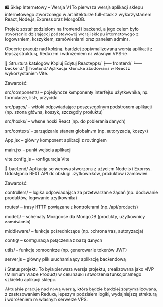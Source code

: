 🛍️ Sklep Internetowy – Wersja V1
To pierwsza wersja aplikacji sklepu internetowego stworzonego w architekturze full-stack z wykorzystaniem React, Node.js, Express oraz MongoDB.

Projekt został podzielony na frontend i backend, a jego celem było stworzenie działającej podstawowej wersji sklepu internetowego z logowaniem, koszykiem, zamówieniami oraz panelem admina.

Obecnie pracuję nad kolejną, bardziej zoptymalizowaną wersją aplikacji z lepszą strukturą, Reduxem i wdrożeniem na własnym VPS-ie.

📁 Struktura katalogów
Kopiuj
Edytuj
ReactApps/
├── frontend/
└── backend/
📂 frontend/
Aplikacja kliencka zbudowana w React z wykorzystaniem Vite.

Zawartość:

src/components/ – pojedyncze komponenty interfejsu użytkownika, np. formularze, listy, przyciski

src/pages/ – widoki odpowiadające poszczególnym podstronom aplikacji (np. strona główna, koszyk, szczegóły produktu)

src/hooks/ – własne hooki React (np. do pobierania danych)

src/context/ – zarządzanie stanem globalnym (np. autoryzacja, koszyk)

App.jsx – główny komponent aplikacji z routingiem

main.jsx – punkt wejścia aplikacji

vite.config.js – konfiguracja Vite

📂 backend/
Aplikacja serwerowa stworzona z użyciem Node.js i Express. Udostępnia REST API do obsługi użytkowników, produktów i zamówień.

Zawartość:

controllers/ – logika odpowiadająca za przetwarzanie żądań (np. dodawanie produktów, logowanie użytkownika)

routes/ – trasy HTTP powiązane z kontrolerami (np. /api/products)

models/ – schematy Mongoose dla MongoDB (produkty, użytkownicy, zamówienia)

middleware/ – funkcje pośredniczące (np. ochrona tras, autoryzacja)

config/ – konfiguracja połączenia z bazą danych

utils/ – funkcje pomocnicze (np. generowanie tokenów JWT)

server.js – główny plik uruchamiający aplikację backendową

ℹ️ Status projektu
To była pierwsza wersja projektu, zrealizowana jako MVP (Minimum Viable Product) w celu nauki i stworzenia funkcjonalnego szkieletu aplikacji sklepu.

Aktualnie pracuję nad nową wersją, która będzie bardziej zoptymalizowana, z zastosowaniem Reduxa, lepszym podziałem logiki, wydajniejszą strukturą i wdrożeniem na własnym serwerze VPS.
